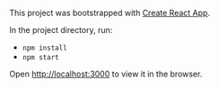 This project was bootstrapped with
[Create React App](https://github.com/facebook/create-react-app).

In the project directory, run:

* `npm install`
* `npm start`

Open [http://localhost:3000](http://localhost:3000) to view it in the browser.
